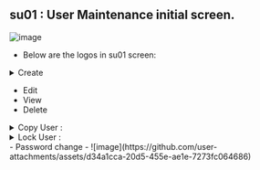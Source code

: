 ## su01 : User Maintenance initial screen.
![image](https://github.com/user-attachments/assets/3904086a-7dbf-440f-87a6-0af9407dfa4e)
- Below are the logos in su01 screen:
<details>
<summary> Create </summary>
  - LastName and Password fields are mandate to create a user.
![image](https://github.com/user-attachments/assets/ca2c93bf-4e15-4209-ac62-35e1dc61ffad)
![image](https://github.com/user-attachments/assets/5c6c8a5f-3a3d-4a63-996e-1bcfadd087e2)

- User Types:
![image](https://github.com/user-attachments/assets/e349108a-fd2a-49d5-80a0-286f8cc8699e)

- Password Status:
  - Initial Password (Set by Administrator) :  Password will be set by Security person and need to modify while logging in for 1st time.
  - Productive Password : After User changing password, status changes
![image](https://github.com/user-attachments/assets/8c31b75a-8803-457f-b635-a91c0d7148fb)
![image](https://github.com/user-attachments/assets/0cf3d78b-a2f9-4feb-8df0-0d93c027e563)

- SNC : Secure Network Communication.
  - Helps to logon into system without password. It is difficult to save passwords for all multiple systems.
  - SNC name will be configured by Basis team following a syntax
![image](https://github.com/user-attachments/assets/f49f2b8a-e4b1-4ae3-ae0e-f71eaa5da7ac)
  - Green light appreas once SNC is active.
  - Even if SNC is active, we can still logon using password.

- Defaults tab:
![image](https://github.com/user-attachments/assets/c8ef77d9-e040-4408-adff-4cb42252eac1)

- Parameters:
  - ABAP people will create parameter ID and provided to us to use it.
  ![image](https://github.com/user-attachments/assets/b8cd3441-5594-4383-bd8b-7327e24be763)

- Roles: Roles will be created by Security person.
  - All transaction code will be assigned to roles
  - Role will be assigned to User, then user will be able to access Tcodes.
![image](https://github.com/user-attachments/assets/1e010046-9f99-4784-8b65-f372986dd252)
  - Click on Role to see Tcodes assigned to it.
![image](https://github.com/user-attachments/assets/af0d4309-d542-493a-993c-da97135c7b89)

- Profiles: Profiles will be added when you select a role. Profile will be attached to role during Role creation.
![image](https://github.com/user-attachments/assets/6a821b1e-546f-4594-adb7-03c25a15de29)

- Groups:
![image](https://github.com/user-attachments/assets/56fe7944-ba44-4047-82e6-3a91e80e2c56)

- License data : varies depending on project license.
![image](https://github.com/user-attachments/assets/e0ccfca8-7dd4-4ee1-ba75-0a04b1c33ff5)


</details>

- Edit
- View
- Delete

<details>
<summary>Copy User : </summary>
  - Apart from address data, remaining all details can be copied.
  - ![image](https://github.com/user-attachments/assets/1a394199-f177-443c-aea0-56d5288423b7)
  - While copying, Last name will be automatically populated with username.
</details>
<details>
<summary> Lock User : </summary>
  -  ![image](https://github.com/user-attachments/assets/2309e2b2-2a57-4aec-9df2-20b550d85814)
  -  To know reason why the user is locked, check Change documents under, Information --> Change Documents
    - ![image](https://github.com/user-attachments/assets/90412729-b12b-41cf-9c4d-1c6d71ae7c7b)
    - ![image](https://github.com/user-attachments/assets/a34a5964-2e00-4d9d-a202-e58df9098391)
    - ![image](https://github.com/user-attachments/assets/4fbca218-1f4c-4b5d-b3f9-e5a62186cc31)
  - Before unlocking, check the reason for locking the user. We can know using Return codes.
     - 0 : Not locked
     - 64 : Admin Lock
     - 128 : Incorrect Passowrd lock
     - 32 : CUA lock (Central User Administration). If user is locked in CUA system, then it will be locked in all other systems, showing 32 code.
</details>
- Password change
  - ![image](https://github.com/user-attachments/assets/d34a1cca-20d5-455e-ae1e-7273fc064686)
